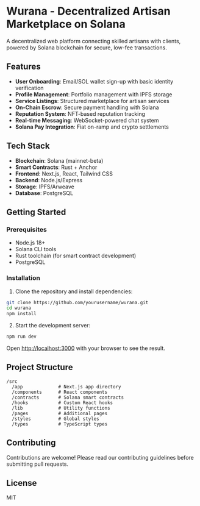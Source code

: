 # Wurana - Decentralized Artisan Marketplace on Solana

A decentralized web platform connecting skilled artisans with clients, powered by Solana blockchain for secure, low-fee transactions.

## Features

- **User Onboarding**: Email/SOL wallet sign-up with basic identity verification
- **Profile Management**: Portfolio management with IPFS storage
- **Service Listings**: Structured marketplace for artisan services
- **On-Chain Escrow**: Secure payment handling with Solana
- **Reputation System**: NFT-based reputation tracking
- **Real-time Messaging**: WebSocket-powered chat system
- **Solana Pay Integration**: Fiat on-ramp and crypto settlements

## Tech Stack

- **Blockchain**: Solana (mainnet-beta)
- **Smart Contracts**: Rust + Anchor
- **Frontend**: Next.js, React, Tailwind CSS
- **Backend**: Node.js/Express
- **Storage**: IPFS/Arweave
- **Database**: PostgreSQL

## Getting Started

### Prerequisites

- Node.js 18+
- Solana CLI tools
- Rust toolchain (for smart contract development)
- PostgreSQL

### Installation

1. Clone the repository and install dependencies:
```bash
git clone https://github.com/yourusername/wurana.git
cd wurana
npm install
```

2. Start the development server:
```bash
npm run dev
```

Open [http://localhost:3000](http://localhost:3000) with your browser to see the result.

## Project Structure

```
/src
  /app             # Next.js app directory
  /components      # React components
  /contracts       # Solana smart contracts
  /hooks           # Custom React hooks
  /lib             # Utility functions
  /pages           # Additional pages
  /styles          # Global styles
  /types           # TypeScript types
```

## Contributing

Contributions are welcome! Please read our contributing guidelines before submitting pull requests.

## License

MIT
